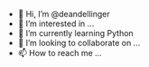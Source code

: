- 👋 Hi, I’m @deandellinger
- 👀 I’m interested in ...
- 🌱 I’m currently learning Python
- 💞️ I’m looking to collaborate on ...
- 📫 How to reach me ...

<!---
deandellinger/deandellinger is a ✨ special ✨ repository because its `README.md` (this file) appears on your GitHub profile.
You can click the Preview link to take a look at your changes.
--->
